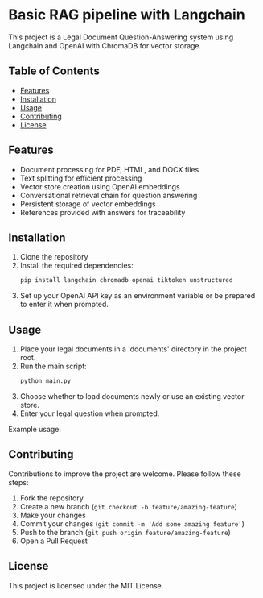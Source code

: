# Basic RAG pipeline with Langchain

This project is a Legal Document Question-Answering system using Langchain and OpenAI with ChromaDB for vector storage. 

## Table of Contents
- [Features](#features)
- [Installation](#installation)
- [Usage](#usage)
- [Contributing](#contributing)
- [License](#license)

## Features
- Document processing for PDF, HTML, and DOCX files
- Text splitting for efficient processing
- Vector store creation using OpenAI embeddings
- Conversational retrieval chain for question answering
- Persistent storage of vector embeddings
- References provided with answers for traceability

## Installation
1. Clone the repository
2. Install the required dependencies:
   ```bash
   pip install langchain chromadb openai tiktoken unstructured
   ```
3. Set up your OpenAI API key as an environment variable or be prepared to enter it when prompted.

## Usage
1. Place your legal documents in a 'documents' directory in the project root.
2. Run the main script:
   ```bash
   python main.py
   ```
3. Choose whether to load documents newly or use an existing vector store.
4. Enter your legal question when prompted.

Example usage:

## Contributing
Contributions to improve the project are welcome. Please follow these steps:

1. Fork the repository
2. Create a new branch (`git checkout -b feature/amazing-feature`)
3. Make your changes
4. Commit your changes (`git commit -m 'Add some amazing feature'`)
5. Push to the branch (`git push origin feature/amazing-feature`)
6. Open a Pull Request

## License
This project is licensed under the MIT License.
